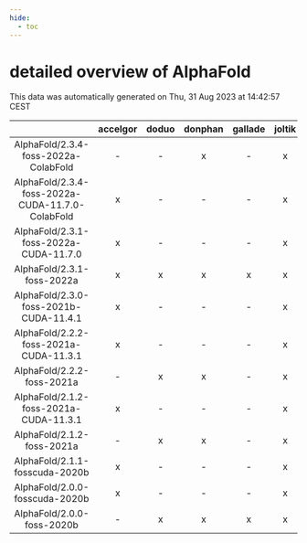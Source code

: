 ```yaml
---
hide:
  - toc
---
```


detailed overview of AlphaFold
==============================


This data was automatically generated on Thu, 31 Aug 2023 at 14:42:57 CEST  

| |accelgor|doduo|donphan|gallade|joltik|skitty|swalot|victini|
| :---: | :---: | :---: | :---: | :---: | :---: | :---: | :---: | :---: |
|AlphaFold/2.3.4-foss-2022a-ColabFold|-|-|x|-|x|-|-|-|
|AlphaFold/2.3.4-foss-2022a-CUDA-11.7.0-ColabFold|x|-|-|-|x|-|-|-|
|AlphaFold/2.3.1-foss-2022a-CUDA-11.7.0|x|-|-|-|x|-|-|-|
|AlphaFold/2.3.1-foss-2022a|x|x|x|x|x|x|x|x|
|AlphaFold/2.3.0-foss-2021b-CUDA-11.4.1|x|-|-|-|x|-|-|-|
|AlphaFold/2.2.2-foss-2021a-CUDA-11.3.1|x|-|-|-|x|-|-|-|
|AlphaFold/2.2.2-foss-2021a|-|x|x|-|x|x|x|x|
|AlphaFold/2.1.2-foss-2021a-CUDA-11.3.1|x|-|-|-|x|-|-|-|
|AlphaFold/2.1.2-foss-2021a|-|x|x|-|x|x|x|x|
|AlphaFold/2.1.1-fosscuda-2020b|x|-|-|-|x|-|-|-|
|AlphaFold/2.0.0-fosscuda-2020b|x|-|-|-|x|-|-|-|
|AlphaFold/2.0.0-foss-2020b|-|x|x|x|x|x|x|x|
